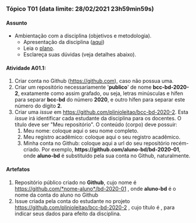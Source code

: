 
### Tópico T01 (data limite: **28/02/2021 23h59min59s**)

#### Assunto
- Ambientação com a disciplina (objetivos e metodologia).
  - Apresentação da disciplina ([aqui](https://drive.google.com/file/d/1S2_4pxCAdZfDsW2Fu4gRPeWTdzEM6-1Q/view?usp=sharing))
  - Leia o [plano](../media/bcc-bd-2020-2-plano.pdf).
  - Esclareça suas dúvidas (veja detalhes abaixo).

#### Atividade A01.1:
1. Criar conta no Github (https://github.com), caso não possua uma. 
1. Criar um repositório necessariamente '**publico**' de nome **bcc-bd-2020-2**, exatamente como assim grafado, ou seja, letras minúsculas e hífen para separar **bcc-bd** do número **2020**, e outro hífen para separar este número do dígito **2**. 
1. Criar uma _issue_ em https://github.com/plinioleitao/bcc-bd-2020-2. Esta _issue_ irá identificar cada estudante da disciplina para os docentes. O título deve ser "Meu repositório". O conteúdo (corpo) deve possuir:
   1. Meu nome: coloque aqui o seu nome completo. 
   1. Meu registro acadêmico: coloque aqui o seu registro acadêmico. 
   1. Minha conta no Github: coloque aqui a url do seu repositório recém-criado. Por exemplo, **https<span>:</span>//github.com/aluno-bd/bd-2020-01**, onde **aluno-bd** é substituído pela sua conta no Github, naturalmente.
   
#### Artefatos

1. Repositório público criado no **Github**, cujo nome é https://github.com/*nome-aluno*/bd-2020-01 , onde **aluno-bd** é o nome da conta do aluno no Github
1. Issue criada pela conta do estudante no projeto https://github.com/plinioleitao/bcc-bd-2020-2 , cujo título é  , para indicar seus dados para efeito da disciplina.

